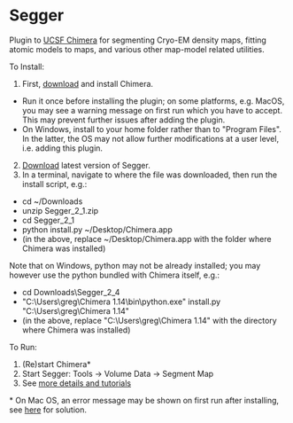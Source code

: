 # Segger
Plugin to <a href="https://www.cgl.ucsf.edu/chimera/">UCSF Chimera</a> for segmenting Cryo-EM density maps, fitting atomic models to maps, and various other map-model related utilities.

To Install:

1. First, <a href="https://www.cgl.ucsf.edu/chimera/download.html">download</a> and install Chimera. 
* Run it once before installing the plugin; on some platforms, e.g. MacOS, you may see a warning message on first run which you have to accept. This may prevent further issues after adding the plugin.
* On Windows, install to your home folder rather than to "Program Files". In the latter, the OS may not allow further modifications at a user level, i.e. adding this plugin.
2. <a href="https://github.com/gregdp/segger/tree/master/download">Download</a> latest version of Segger.
3. In a terminal, navigate to where the file was downloaded, then run the install script, e.g.:
* cd ~/Downloads
* unzip Segger_2_1.zip
* cd Segger_2_1
* python install.py ~/Desktop/Chimera.app
* (in the above, replace ~/Desktop/Chimera.app with the folder where Chimera was installed)

Note that on Windows, python may not be already installed; you may however use the python bundled with Chimera itself, e.g.:
* cd Downloads\Segger_2_4
* "C:\Users\greg\Chimera 1.14\bin\python.exe" install.py "C:\Users\greg\Chimera 1.14"
* (in the above, replace "C:\Users\greg\Chimera 1.14" with the directory where Chimera was installed)

To Run:
1. (Re)start Chimera*
2. Start Segger: Tools -> Volume Data -> Segment Map
3. See [more details and tutorials](https://cryoem.slac.stanford.edu/ncmi/resources/software/segger)

\* On Mac OS, an error message may be shown on first run after installing, see [here](https://www.santoshsrinivas.com/disable-gatekeeper-in-macos-sierra/) for solution.

